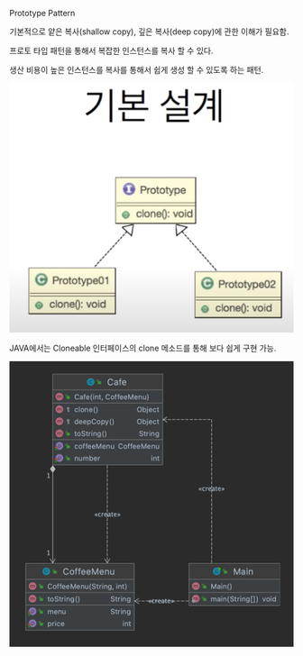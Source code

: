 Prototype Pattern

기본적으로 얕은 복사(shallow copy), 깊은 복사(deep copy)에 관한 이해가 필요함.

프로토 타입 패턴을 통해서 복잡한 인스턴스를 복사 할 수 있다.

생산 비용이 높은 인스턴스를 복사를 통해서 쉽게 생성 할 수 있도록 하는 패턴.

![img.png](img.png)

JAVA에서는 Cloneable 인터페이스의 clone 메소드를 통해 보다 쉽게 구현 가능.

![img_1.png](img_1.png)



